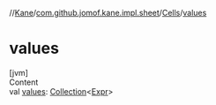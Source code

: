 //[Kane](../../index.md)/[com.github.jomof.kane.impl.sheet](../index.md)/[Cells](index.md)/[values](values.md)



# values  
[jvm]  
Content  
val [values](values.md): [Collection](https://kotlinlang.org/api/latest/jvm/stdlib/kotlin.collections/-collection/index.html)<[Expr](../../com.github.jomof.kane/-expr/index.md)>  




